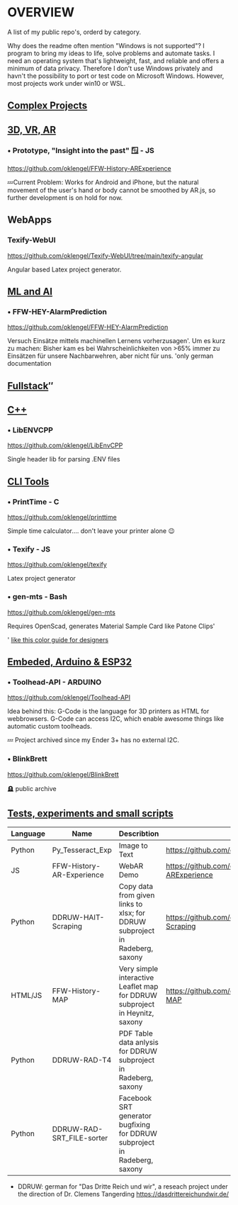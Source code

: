 # OVERVIEW
A list of my public repo's, orderd by category. 

Why does the readme often mention "Windows is not supported"? I program to bring my ideas to life, solve problems and automate tasks. I need an operating system that's
lightweight, fast, and reliable and offers a minimum of data privacy. Therefore I don't use Windows privately and havn't the possibility to port or test code on Microsoft Windows. However, most projects work under win10 or WSL.


## <u>Complex Projects</u>
<!--
### OpenProdPlan
An advanced planing solution closes the gap between an ERP and the Shopfloor.

<b>Advanced Planing System</b>
- Java, Spring, Mariadb
- VUE
  
<b>Maintainance System</b>
- Kotlin
- Flutter
  
<b>Machine Monitor</b>
- VUE


### Bank Demo
<b> Bank Server API </b>
<b> Bank App </b>
<b> ATM </b>-->
## <u>3D, VR, AR</u>

### •  Prototype, "Insight into the past" 🪟 - JS
https://github.com/oklengel/FFW-History-ARExperience

💤Current Problem: Works for Android and iPhone, but the natural movement of the user's hand or body cannot be smoothed by AR.js, so further development is on hold for now.
## WebApps

### Texify-WebUI
https://github.com/oklengel/Texify-WebUI/tree/main/texify-angular

Angular based Latex project generator.
## <u>ML and AI</u>
### • FFW-HEY-AlarmPrediction
https://github.com/oklengel/FFW-HEY-AlarmPrediction

Versuch Einsätze mittels machinellen Lernens vorherzusagen'. Um es kurz zu machen: Bisher kam es bei Wahrscheinlichkeiten von >65% immer zu Einsätzen für unsere Nachbarwehren, aber nicht für uns.
'only german documentation

## <u>Fullstack</u>″
<!--### OpenProductionPlaner - Python, MariaDB, VUE 3
Fullstack APS simulation-->
## <u>C++</u>

### • LibENVCPP

https://github.com/oklengel/LibEnvCPP

Single header lib for parsing .ENV files

## <u>CLI Tools</u>
### • PrintTime - C
https://github.com/oklengel/printtime

 Simple time calculator.... don't leave your printer alone 😉


### • Texify - JS
https://github.com/oklengel/texify

Latex project generator

### • gen-mts - Bash
https://github.com/oklengel/gen-mts

Requires OpenScad, generates Material Sample Card like Patone Clips'

' [like this color guide for designers](https://www.pantone.com/color-tools/physical-color-tools/plastics/the-pantone-matching-system-plastic-standard-chips-collection)


## <u>Embeded, Arduino & ESP32 </u>

### • Toolhead-API - ARDUINO
https://github.com/oklengel/Toolhead-API

Idea behind this: G-Code is the language for 3D printers as HTML for webbrowsers. G-Code can access I2C, which enable awesome things like automatic custom toolheads. 

💤 Project archived since my Ender 3+ has no external I2C.
### • BlinkBrett
https://github.com/oklengel/BlinkBrett

🪦 public archive


## <u>Tests, experiments and small scripts</u>
| Language | Name | Describtion |  Link |
|----------|------------------|-------------|-----------|
| Python   | Py_Tesseract_Exp | Image to Text    | https://github.com/oklengel/Py_Tesseract_Exp          |   
| JS   | FFW-History-AR-Experience | WebAR Demo    |   https://github.com/oklengel/FFW-History-ARExperience  |   
| Python   | DDRUW-HAIT-Scraping | Copy data from given links to xlsx; for DDRUW subproject in Radeberg, saxony | https://github.com/oklengel/DDRUW-HAIT-Scraping  |   |   
| HTML/JS | FFW-History-MAP | Very simple interactive Leaflet map  for DDRUW subproject in Heynitz, saxony| https://github.com/oklengel/FFW-History-MAP |
|Python | DDRUW-RAD-T4 | PDF Table data anlysis for DDRUW subproject in Radeberg, saxony ||
|Python | DDRUW-RAD-SRT_FILE-sorter | Facebook SRT generator bugfixing for DDRUW subproject in Radeberg, saxony ||


* DDRUW: german for "Das Dritte Reich und wir", a reseach project under the direction of Dr. Clemens Tangerding
https://dasdrittereichundwir.de/

<!--| Python   | Mapcleaner - WIP | OBJ arealscan cleaner          |   |-->
<!--| JS   | 4xWeather | Vanila,Angular,React and Vue Weatherapp frontend        |   |-->


